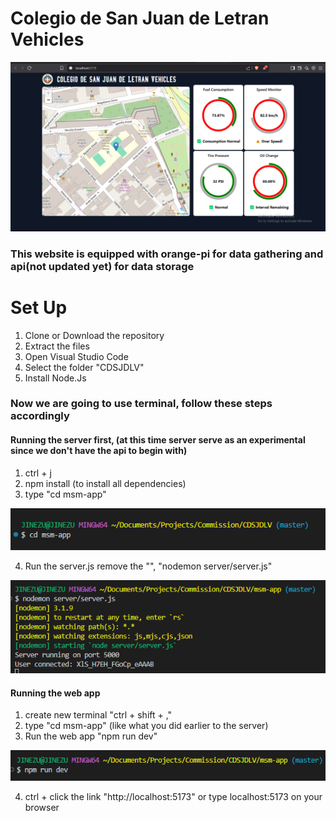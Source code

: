 # Colegio de San Juan de Letran Vehicles

![cdDemo](./msm-app/src/components/dashboard/images/screenDemo.png)

### This website is equipped with orange-pi for data gathering and api(not updated yet) for data storage

# Set Up

1. Clone or Download the repository
2. Extract the files 
3. Open Visual Studio Code
4. Select the folder "CDSJDLV"
5. Install Node.Js 


### Now we are going to use terminal, follow these steps accordingly 
#### Running the server first, (at this time server serve as an experimental since we don't have the api to begin with)

1. ctrl + j
2. npm install (to install all dependencies)
3. type "cd msm-app"

![cdDemo](./msm-app/src/components/dashboard/images/cdDemo.png)

4. Run the server.js remove the "", "nodemon server/server.js" 

![serverDemo](./msm-app/src/components/dashboard/images/serverDemo.png)

#### Running the web app
1. create new terminal "ctrl + shift + ,"
2. type "cd msm-app" (like what you did earlier to the server)
3. Run the web app "npm run dev"

![runDevDemo](./msm-app/src/components/dashboard/images/runDevDemo.png)

4. ctrl + click the link "http://localhost:5173" or type localhost:5173 on your browser




